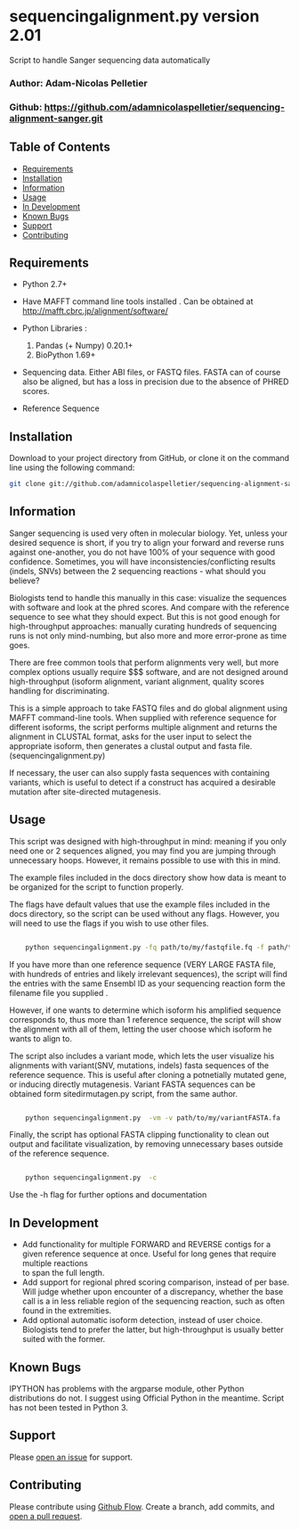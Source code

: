 # sequencingalignment.py version 2.01
Script to handle Sanger sequencing data automatically

### Author: Adam-Nicolas Pelletier
### Github: https://github.com/adamnicolaspelletier/sequencing-alignment-sanger.git

## Table of Contents

- [Requirements](#requirements)
- [Installation](#installation)
- [Information](#information)
- [Usage](#usage)
- [In Development](#in-development)
- [Known Bugs](#known-bugs)
- [Support](#support)
- [Contributing](#contributing)



## Requirements

* Python 2.7+
* Have MAFFT command line tools installed . Can be obtained at http://mafft.cbrc.jp/alignment/software/

* Python Libraries :

  1. Pandas (+ Numpy) 0.20.1+
  2. BioPython 1.69+
 
* Sequencing data. Either ABI files, or FASTQ files. FASTA can of course also be aligned, but has a loss in precision due to the absence of PHRED scores. 
* Reference Sequence


## Installation

Download to your project directory from GitHub, or clone it on the command line using the following command:

```sh
git clone git://github.com/adamnicolaspelletier/sequencing-alignment-sanger.git

```

## Information

Sanger sequencing is used very often in molecular biology. Yet, unless your desired sequence is short, if you try to align your forward and reverse runs against one-another, you do not have 100% of your sequence with good confidence. Sometimes, you will have inconsistencies/conflicting results (indels, SNVs) between the 2 sequencing reactions - what should you believe? 

Biologists tend to handle this manually in this case: visualize the sequences with software and look at the phred scores. And compare with the reference sequence to see what they should expect. But this is not good enough for high-throughput approaches: manually curating hundreds of sequencing runs is not only mind-numbing, but also more and more error-prone as time goes.

There are free common tools that perform alignments very well, but more complex options usually require $$$ software, and are not designed around high-throughput (isoform alignment, variant alignment, quality scores handling for discriminating. 

This is a simple approach to take FASTQ files and do global alignment using MAFFT command-line tools. When supplied with reference sequence for different isoforms, the script performs multiple alignment and returns the alignment in CLUSTAL format, asks for the user input to select the appropriate isoform, then generates a clustal output and fasta file. (sequencingalignment.py)

If necessary, the user can also supply fasta sequences with containing variants, which is useful to detect if a construct has acquired a desirable mutation after site-directed mutagenesis.


## Usage

This script was designed with high-throughput in mind: meaning if you only need one or 2 sequences aligned, you may find you are jumping through unnecessary hoops. However, it remains possible to use with this in mind. 

The example files included in the docs directory show how data is meant to be organized for the script to function properly. 

The flags have default values that use the example files included in the docs directory, so the script can be used without any flags. 
However, you will need to use the flags if you wish to use other files.

```sh

	python sequencingalignment.py -fq path/to/my/fastqfile.fq -f path/to/my/fastqinfofile.txt -r path/to/my/reference/sequences.fa

```


If you have more than one reference sequence (VERY LARGE FASTA file, with hundreds of entries and likely irrelevant sequences), the script will find the entries with the same Ensembl ID as your sequencing reaction form the filename file you supplied . 

	
However, if one wants to determine which isoform his amplified sequence corresponds to, thus more than 1 reference sequence, the script will show the alignment with all of them, letting the user choose which isoform he wants to align to. 


The script also includes a variant mode, which lets the user visualize his alignments with variant(SNV, mutations, indels) fasta sequences of the reference sequence. This is useful after cloning a potnetially mutated gene, or inducing directly mutagenesis. Variant FASTA sequences can be obtained form sitedirmutagen.py script, from the same author. 

```sh

	python sequencingalignment.py  -vm -v path/to/my/variantFASTA.fa 

```

Finally, the script has optional FASTA clipping functionality to clean out output and facilitate visualization, by removing unnecessary bases outside of the reference sequence. 

```sh

	python sequencingalignment.py  -c

```

Use the -h flag for further options and documentation



## In Development

* Add functionality for multiple FORWARD and REVERSE contigs for a given reference sequence at once. Useful for long genes that require multiple reactions  
to span the full length. 
* Add support for regional phred scoring comparison, instead of per base. Will judge whether upon encounter of a discrepancy, whether the base call is a in less reliable region of the sequencing reaction, such as often found in the extremities. 
* Add optional automatic isoform detection, instead of user choice. Biologists tend to prefer the latter, but high-throughput is usually better suited with the former. 



## Known Bugs

IPYTHON has problems with the argparse module, other Python distributions do not. I suggest using Official Python in the meantime. 
Script has not been tested in Python 3.


## Support

Please [open an issue](https://github.com/adamnicolaspelletier/sequencing-alignment-sanger.git/issues/new) for support.


## Contributing

Please contribute using [Github Flow](https://guides.github.com/introduction/flow/). Create a branch, add commits, and [open a pull request](https://github.com/adamnicolaspelletier/sequencing-alignment-sanger/compare/).
